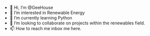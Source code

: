 - 👋 Hi, I’m @GeeHouse
- 👀 I’m interested in Renewable Energy
- 🌱 I’m currently learning Python
- 💞️ I’m looking to collaborate on projects within the renewables field.
- 📫 How to reach me inbox me here.

<!---
GeeHouse/GeeHouse is a ✨ special ✨ repository because its `README.md` (this file) appears on your GitHub profile.
You can click the Preview link to take a look at your changes.
--->
